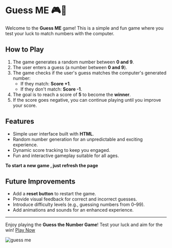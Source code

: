# Guess ME  🎮🎰
Welcome to the **Guess ME** game! This is a simple and fun game where you test your luck to match numbers with the computer. 


## How to Play

1. The game generates a random number between **0 and 9**.
2. The user enters a guess (a number between **0 and 9**).
3. The game checks if the user's guess matches the computer's generated number:
   - If they match: **Score +1**.
   - If they don't match: **Score -1**.
4. The goal is to reach a score of **5** to become the **winner**.
5. If the score goes negative, you can continue playing until you improve your score.

## Features

- Simple  user interface built with **HTML**.
- Random number generation for an unpredictable and exciting experience.
- Dynamic score tracking to keep you engaged.
- Fun and interactive gameplay suitable for all ages.
  
**To start a new game , just refresh the page**

## Future Improvements
- Add a **reset button** to restart the game.
- Provide visual feedback for correct and incorrect guesses.
- Introduce difficulty levels (e.g., guessing numbers from 0–99).
- Add animations and sounds for an enhanced experience.

---

Enjoy playing the **Guess the Number Game**! Test your luck and aim for the win!
<a href="https://roobis.neocities.org/guess%20me/guess_me">Play Now</a>

![guess me](https://github.com/user-attachments/assets/3e6e2ab2-4898-4689-bc26-6552f9b6619f)
